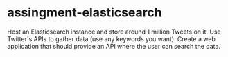 # assingment-elasticsearch
 Host an Elasticsearch instance and store around 1 million Tweets on it. Use Twitter's APIs to gather data (use any keywords you want). Create a web application that should provide an API where the user can search the data.
